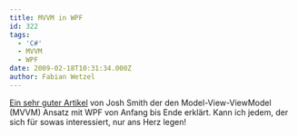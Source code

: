 ```yaml
---
title: MVVM in WPF
id: 322
tags:
  - 'C#'
  - MVVM
  - WPF
date: 2009-02-18T10:31:34.000Z
author: Fabian Wetzel
---
```


[Ein sehr guter Artikel](http://msdn.microsoft.com/en-us/magazine/dd419663.aspx) von Josh Smith der den Model-View-ViewModel (MVVM) Ansatz mit WPF von Anfang bis Ende erklärt. Kann ich jedem, der sich für sowas interessiert, nur ans Herz legen!
